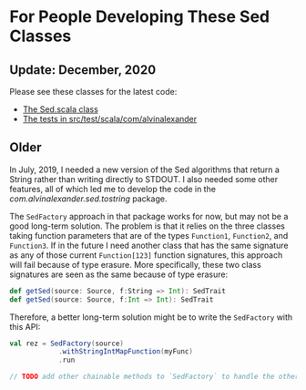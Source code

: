 # For People Developing These Sed Classes


## Update: December, 2020

Please see these classes for the latest code:

- [The Sed.scala class](src/main/scala/com/alvinalexander/sed/tostring/Sed.scala)
- [The tests in src/test/scala/com/alvinalexander](src/test/scala/com/alvinalexander)



## Older

In July, 2019, I needed a new version of the Sed algorithms that return a String rather than writing directly to STDOUT. I also needed some other features, all of which led me to develop the code in the *com.alvinalexander.sed.tostring* package.

The `SedFactory` approach in that package works for now, but may not be a good long-term solution. The problem is that it relies on the three classes taking function parameters that are of the types `Function1`, `Function2`, and `Function3`. If in the future I need another class that has the same signature as any of those current `Function[123]` function signatures, this approach will fail because of type erasure. More specifically, these two class signatures are seen as the same because of type erasure:

```scala
def getSed(source: Source, f:String => Int): SedTrait
def getSed(source: Source, f:Int => Int): SedTrait
```

Therefore, a better long-term solution might be to write the `SedFactory` with this API:

```scala
val rez = SedFactory(source)
            .withStringIntMapFunction(myFunc)
            .run

// TODO add other chainable methods to `SedFactory` to handle the other use-cases.
```




